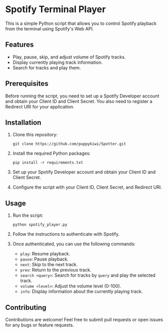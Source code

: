 # Spotify Terminal Player

This is a simple Python script that allows you to control Spotify playback from the terminal using Spotify's Web API.

## Features

- Play, pause, skip, and adjust volume of Spotify tracks.
- Display currently playing track information.
- Search for tracks and play them.

## Prerequisites

Before running the script, you need to set up a Spotify Developer account and obtain your Client ID and Client Secret. You also need to register a Redirect URI for your application.

## Installation

1. Clone this repository:

    ```
    git clone https://github.com/puppykiwi/Spotter.git
    ```

2. Install the required Python packages:

    ```
    pip install -r requirements.txt
    ```

3. Set up your Spotify Developer account and obtain your Client ID and Client Secret.

4. Configure the script with your Client ID, Client Secret, and Redirect URI.

## Usage

1. Run the script:

    ```
    python spotify_player.py
    ```

2. Follow the instructions to authenticate with Spotify.

3. Once authenticated, you can use the following commands:

    - `play`: Resume playback.
    - `pause`: Pause playback.
    - `next`: Skip to the next track.
    - `prev`: Return to the previous track.
    - `search <query>`: Search for tracks by `query` and play the selected track.
    - `volume <level>`: Adjust the volume level (0-100).
    - `info`: Display information about the currently playing track.

## Contributing

Contributions are welcome! Feel free to submit pull requests or open issues for any bugs or feature requests.
